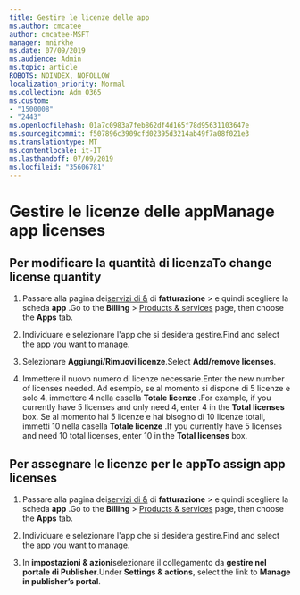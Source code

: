```yaml
---
title: Gestire le licenze delle app
ms.author: cmcatee
author: cmcatee-MSFT
manager: mnirkhe
ms.date: 07/09/2019
ms.audience: Admin
ms.topic: article
ROBOTS: NOINDEX, NOFOLLOW
localization_priority: Normal
ms.collection: Adm_O365
ms.custom:
- "1500008"
- "2443"
ms.openlocfilehash: 01a7c0983a7feb862df4d165f78d95631103647e
ms.sourcegitcommit: f507896c3909cfd02395d3214ab49f7a08f021e3
ms.translationtype: MT
ms.contentlocale: it-IT
ms.lasthandoff: 07/09/2019
ms.locfileid: "35606781"
---
```

# <a name="manage-app-licenses"></a><span data-ttu-id="8d62d-102">Gestire le licenze delle app</span><span class="sxs-lookup"><span data-stu-id="8d62d-102">Manage app licenses</span></span>

## <a name="to-change-license-quantity"></a><span data-ttu-id="8d62d-103">Per modificare la quantità di licenza</span><span class="sxs-lookup"><span data-stu-id="8d62d-103">To change license quantity</span></span>

1. <span data-ttu-id="8d62d-104">Passare alla pagina dei[servizi di &](https://go.microsoft.com/fwlink/p/?linkid=842054) di **fatturazione** > e quindi scegliere la scheda **app** .</span><span class="sxs-lookup"><span data-stu-id="8d62d-104">Go to the **Billing** > [Products & services](https://go.microsoft.com/fwlink/p/?linkid=842054) page, then choose the **Apps** tab.</span></span>

2. <span data-ttu-id="8d62d-105">Individuare e selezionare l'app che si desidera gestire.</span><span class="sxs-lookup"><span data-stu-id="8d62d-105">Find and select the app you want to manage.</span></span>  

3. <span data-ttu-id="8d62d-106">Selezionare **Aggiungi/Rimuovi licenze**.</span><span class="sxs-lookup"><span data-stu-id="8d62d-106">Select **Add/remove licenses**.</span></span>

4. <span data-ttu-id="8d62d-107">Immettere il nuovo numero di licenze necessarie.</span><span class="sxs-lookup"><span data-stu-id="8d62d-107">Enter the new number of licenses needed.</span></span> <span data-ttu-id="8d62d-108">Ad esempio, se al momento si dispone di 5 licenze e solo 4, immettere 4 nella casella **Totale licenze** .</span><span class="sxs-lookup"><span data-stu-id="8d62d-108">For example, if you currently have 5 licenses and only need 4, enter 4 in the **Total licenses** box.</span></span> <span data-ttu-id="8d62d-109">Se al momento hai 5 licenze e hai bisogno di 10 licenze totali, immetti 10 nella casella **Totale licenze** .</span><span class="sxs-lookup"><span data-stu-id="8d62d-109">If you currently have 5 licenses and need 10 total licenses, enter 10 in the **Total licenses** box.</span></span>

## <a name="to-assign-app-licenses"></a><span data-ttu-id="8d62d-110">Per assegnare le licenze per le app</span><span class="sxs-lookup"><span data-stu-id="8d62d-110">To assign app licenses</span></span>

1. <span data-ttu-id="8d62d-111">Passare alla pagina dei[servizi di &](https://go.microsoft.com/fwlink/p/?linkid=842054) di **fatturazione** > e quindi scegliere la scheda **app** .</span><span class="sxs-lookup"><span data-stu-id="8d62d-111">Go to the **Billing** > [Products & services](https://go.microsoft.com/fwlink/p/?linkid=842054) page, then choose the **Apps** tab.</span></span>

2. <span data-ttu-id="8d62d-112">Individuare e selezionare l'app che si desidera gestire.</span><span class="sxs-lookup"><span data-stu-id="8d62d-112">Find and select the app you want to manage.</span></span>  

3. <span data-ttu-id="8d62d-113">In **impostazioni & azioni**selezionare il collegamento da **gestire nel portale di Publisher**.</span><span class="sxs-lookup"><span data-stu-id="8d62d-113">Under **Settings & actions**, select the link to **Manage in publisher’s portal**.</span></span>
